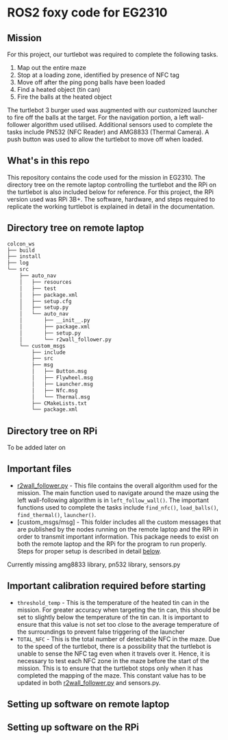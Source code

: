 # ROS2 foxy code for EG2310

## Mission
For this project, our turtlebot was required to complete the following tasks.

  1. Map out the entire maze
  2. Stop at a loading zone, identified by presence of NFC tag
  3. Move off after the ping pong balls have been loaded
  4. Find a heated object (tin can)
  5. Fire the balls at the heated object

The turtlebot 3 burger used was augmented with our customized launcher to fire off the balls at the target. For the navigation portion, a left wall-follower algorithm used utilised. Additional sensors used to complete the tasks include PN532 (NFC Reader) and AMG8833 (Thermal Camera). A push button was used to allow the turtlebot to move off when loaded.

## What's in this repo
This repository contains the code used for the mission in EG2310. The directory tree on the remote laptop controlling the turtlebot and the RPi on the turtlebot is also included below for reference. For this project, the RPi version used was RPi 3B+. The software, hardware, and steps required to replicate the working turtlebot is explained in detail in the documentation. 

## Directory tree on remote laptop
```bash
colcon_ws
├── build
├── install
├── log
└── src
    ├── auto_nav
    │   ├── resources
    │   ├── test
    │   ├── package.xml
    │   ├── setup.cfg
    │   ├── setup.py
    │   └── auto_nav
    │       ├── __init__.py
    │       ├── package.xml
    │       ├── setup.py
    │       └── r2wall_follower.py
    └── custom_msgs
        ├── include
        ├── src
        ├── msg
        │   ├── Button.msg
        │   ├── Flywheel.msg
        │   ├── Launcher.msg
        │   ├── Nfc.msg
        │   └── Thermal.msg
        ├── CMakeLists.txt
        └── package.xml
```

## Directory tree on RPi
To be added later on

## Important files
* [r2wall_follower.py](https://github.com/jaredoong/r2auto_nav/blob/main/r2wall_follower.py) - This file contains the overall algorithm used for the mission. The main function used to navigate around the maze using the left wall-following algorithm is in ```left_follow_wall()```. The important functions used to complete the tasks include ```find_nfc()```, ```load_balls()```, ```find_thermal()```, ```launcher()```.
* [custom_msgs/msg] - This folder includes all the custom messages that are published by the nodes running on the remote laptop and the RPi in order to transmit important information. This package needs to exist on both the remote laptop and the RPi for the program to run properly. Steps for proper setup is described in detail [below](#Setting-up-software-on-remote-laptop).

Currently missing amg8833 library, pn532 library, sensors.py

## Important calibration required before starting
* ```threshold_temp``` - This is the temperature of the heated tin can in the mission. For greater accuracy when targeting the tin can, this should be set to slightly below the temperature of the tin can. It is important to ensure that this value is not set too close to the average temperature of the surroundings to prevent false triggering of the launcher
* ```TOTAL_NFC``` - This is the total number of detectable NFC in the maze. Due to the speed of the turtlebot, there is a possibility that the turtlebot is unable to sense the NFC tag even when it travels over it. Hence, it is necessary to test each NFC zone in the maze before the start of the mission. This is to ensure that the turtlebot stops only when it has completed the mapping of the maze. This constant value has to be updated in both [r2wall_follower.py](https://github.com/jaredoong/r2auto_nav/blob/main/r2wall_follower.py) and sensors.py.

## Setting up software on remote laptop


## Setting up software on the RPi
